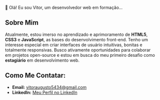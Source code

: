👋 Olá! Eu sou Vitor, um desenvolvedor web em formação...
## Sobre Mim

  Atualmente, estou imerso no aprendizado e aprimoramento de **HTML5**, **CSS3** e **JavaScript**, as bases do desenvolvimento front-end.
  Tenho um interesse especial em criar interfaces de usuário intuitivas, bonitas e totalmente responsivas.
  Busco ativamente oportunidades para colaborar em projetos open-source e estou em busca do meu primeiro desafio como **estagiário** em desenvolvimento web.
 ## Como Me Contatar:
   * **Email:** [vitoraugusto5434@gmail.com](mailto:vitoraugusto5434@gmail.com)
   * **LinkedIn:** [Meu Perfil no LinkedIn](https://www.linkedin.com/in/vitor-augusto-reis-dos-santos-20ab1025a/)
<!---
Vitor-01/Vitor-01 is a ✨ special ✨ repository because its `README.md` (this file) appears on your GitHub profile.
You can click the Preview link to take a look at your changes.
--->
